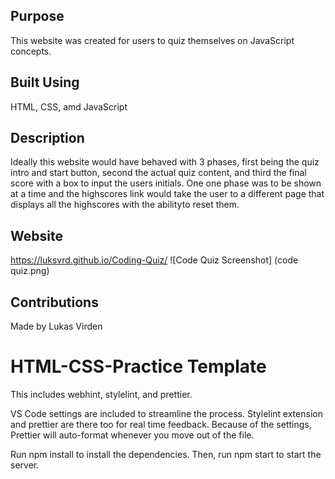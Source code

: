 ## Purpose
This website was created for users to quiz themselves on JavaScript concepts.

## Built Using
HTML, CSS, amd JavaScript

## Description
Ideally this website would have behaved with 3 phases, first being the quiz intro and start button, second the actual quiz content, and third the final score with a box to input the users initials. One one phase was to be shown at a time and the highscores link would take the user to a different page that displays all the highscores with the abilityto reset them.

## Website
https://luksvrd.github.io/Coding-Quiz/
![Code Quiz Screenshot] (code quiz.png)


## Contributions
Made by Lukas Virden

# HTML-CSS-Practice Template
This includes webhint, stylelint, and prettier.

VS Code settings are included to streamline the process. Stylelint extension and prettier are there too for real time feedback. Because of the settings, Prettier will auto-format whenever you move out of the file.

Run npm install to install the dependencies. Then, run npm start to start the server.
